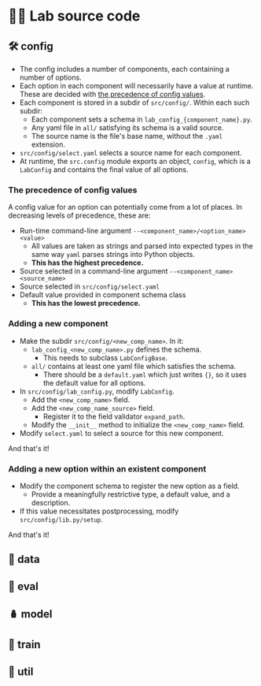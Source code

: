 # 🧑‍💻 Lab source code

## 🛠️ config

- The config includes a number of components, each containing a number of
  options.
- Each option in each component will necessarily have a value at runtime. These
  are decided with
  [the precedence of config values](#the-precedence-of-config-values).
- Each component is stored in a subdir of `src/config/`.
  Within each such subdir:
  - Each component sets a schema in `lab_config_{component_name}.py`.
  - Any yaml file in `all/` satisfying its schema is a valid source.
  - The source name is the file's base name, without the `.yaml` extension.
- `src/config/select.yaml` selects a source name for each component.
- At runtime, the `src.config` module exports an object, `config`, which is a
  `LabConfig` and contains the final value of all options.

### The precedence of config values

A config value for an option can potentially come from a lot of places. In
decreasing levels of precedence, these are:

- Run-time command-line argument `--<component_name>/<option_name> <value>`
  - All values are taken as strings and parsed into expected types in the same
    way `yaml` parses strings into Python objects.
  - **This has the highest precedence.**
- Source selected in a command-line argument `--<component_name> <source_name>`
- Source selected in `src/config/select.yaml`
- Default value provided in component schema class
  - **This has the lowest precedence.**

### Adding a new component

- Make the subdir `src/config/<new_comp_name>`. In it:
  - `lab_config_<new_comp_name>.py` defines the schema.
    - This needs to subclass `LabConfigBase`.
  - `all/` contains at least one yaml file which satisfies the schema.
    - There should be a `default.yaml` which just writes `{}`, so it uses the
      default value for all options.
- In `src/config/lab_config.py`, modify `LabConfig`.
  - Add the `<new_comp_name>` field.
  - Add the `<new_comp_name_source>` field.
    - Register it to the field validator `expand_path`.
  - Modify the `__init__` method to initialize the `<new_comp_name>` field.
- Modify `select.yaml` to select a source for this new component.

And that's it!

### Adding a new option within an existent component

- Modify the component schema to register the new option as a field.
  - Provide a meaningfully restrictive type, a default value, and a description.
- If this value necessitates postprocessing, modify `src/config/lib.py/setup`.

And that's it!

## 🧮 data

## 📐 eval

## 🪆 model

## 🚂 train

## 🔗 util
